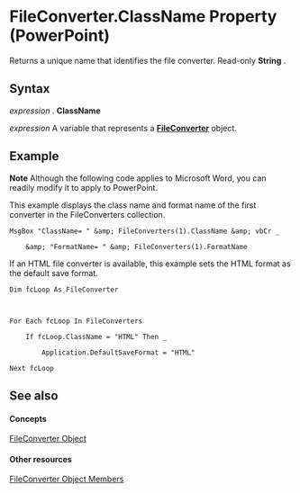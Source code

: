 
# FileConverter.ClassName Property (PowerPoint)

Returns a unique name that identifies the file converter. Read-only  **String** .


## Syntax

 _expression_ . **ClassName**

 _expression_ A variable that represents a **[FileConverter](6baf5bd8-6644-0784-a049-96c3d733043f.md)** object.


## Example




 **Note**  Although the following code applies to Microsoft Word, you can readily modify it to apply to PowerPoint.

This example displays the class name and format name of the first converter in the FileConverters collection.




```
MsgBox "ClassName= " &amp; FileConverters(1).ClassName &amp; vbCr _

    &amp; "FormatName= " &amp; FileConverters(1).FormatName
```

If an HTML file converter is available, this example sets the HTML format as the default save format.




```
Dim fcLoop As FileConverter



For Each fcLoop In FileConverters

    If fcLoop.ClassName = "HTML" Then _

        Application.DefaultSaveFormat = "HTML"

Next fcLoop
```


## See also


#### Concepts


[FileConverter Object](6baf5bd8-6644-0784-a049-96c3d733043f.md)
#### Other resources


[FileConverter Object Members](a9aa2b7a-c8fc-66ca-6e2c-b69da105de50.md)

